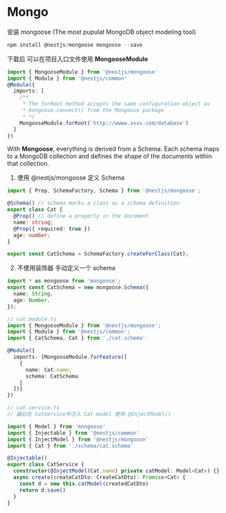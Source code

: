 # Mongo

安装 mongoose (The most pupulat MongoDB object modeling tool)

```js
npm install @nestjs/mongoose mongoose --save
```

下载后 可以在项目入口文件使用 **MongooseModule**

```ts
import { MongooseModule } from '@nestjs/mongoose'
import { Module } from '@nestjs/common'
@Module({
  imports: [
    /**
     * The forRoot method accepts the same configuration object as
     * mongoose.connect() from the Mongoose package
     * */
    MongooseModule.forRoot('http://wwww.xxxx.com/database')
  ]
})
```

With **Mongoose**, everything is derived from a Schema. Each schema maps to a MongoDB collection and defines
the shape of the documents within that collection.

1. 使用 @nestjs/mongoose 定义 Schema

```ts
import { Prop, SchemaFactory, Schema } from '@nestjs/mongoose';

@Schema() // schema marks a class as a schema definition
export class Cat {
  @Prop() // define a property in the document
  name: string;
  @Prop({ required: true })
  age: number;
}

export const CatSchema = SchemaFactory.createForClass(Cat);
```

2. 不使用装饰器 手动定义一个 schema

```ts
import * as mongoose from 'mongoose';
export const CatSchema = new mongoose.Schema({
  name: String,
  age: Number,
});
```

```ts
// cat.module.ts
import { MongooseModule } from '@nestjs/mongoose';
import { Module } from '@nestjs/common';
import { CatSchema, Cat } from './cat.schema'

@Module({
  imports: [MongooseModule.forFeature([
    {
      name: Cat.name,
      schema: CatSchema
    }
  ])]
})

// cat.service.ts
// 最后在 CatService中注入 Cat model 使用 @InjectModel()

import { Model } from 'mongoose'
import { Injectable } from '@nestjs/common'
import { InjectModel } from '@nestjs/mongoose'
import { Cat } from './schema/cat.schema'

@Injectable()
export class CatService {
  constructor(@InjectModel(Cat.name) private catModel: Model<Cat>) {}
  async create(createCatDto: CreateCatDto): Promise<Cat> {
    const d = new this.catModel(createdCatDto)
    return d.save()
  }
}
```
